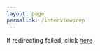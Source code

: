 ```yaml
---
layout: page
permalink: /interviewprep
---
```

<script defer>
    window.location.replace("/events/2021/04/12/interview-prep.html")
</script>
<p>If redirecting failed, click <a href="/events/2021/04/12/interview-prep.html">here</a></p>